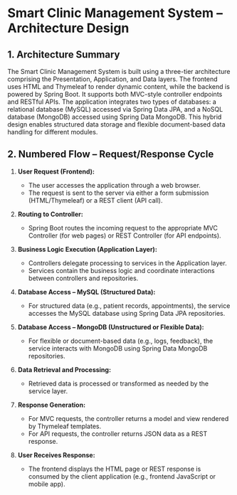 # Smart Clinic Management System – Architecture Design

## 1. Architecture Summary

The Smart Clinic Management System is built using a three-tier architecture comprising the Presentation, Application, and Data layers. The frontend uses HTML and Thymeleaf to render dynamic content, while the backend is powered by Spring Boot. It supports both MVC-style controller endpoints and RESTful APIs. The application integrates two types of databases: a relational database (MySQL) accessed via Spring Data JPA, and a NoSQL database (MongoDB) accessed using Spring Data MongoDB. This hybrid design enables structured data storage and flexible document-based data handling for different modules.

## 2. Numbered Flow – Request/Response Cycle

1. **User Request (Frontend):**
   - The user accesses the application through a web browser.
   - The request is sent to the server via either a form submission (HTML/Thymeleaf) or a REST client (API call).

2. **Routing to Controller:**
   - Spring Boot routes the incoming request to the appropriate MVC Controller (for web pages) or REST Controller (for API endpoints).

3. **Business Logic Execution (Application Layer):**
   - Controllers delegate processing to services in the Application layer.
   - Services contain the business logic and coordinate interactions between controllers and repositories.

4. **Database Access – MySQL (Structured Data):**
   - For structured data (e.g., patient records, appointments), the service accesses the MySQL database using Spring Data JPA repositories.

5. **Database Access – MongoDB (Unstructured or Flexible Data):**
   - For flexible or document-based data (e.g., logs, feedback), the service interacts with MongoDB using Spring Data MongoDB repositories.

6. **Data Retrieval and Processing:**
   - Retrieved data is processed or transformed as needed by the service layer.

7. **Response Generation:**
   - For MVC requests, the controller returns a model and view rendered by Thymeleaf templates.
   - For API requests, the controller returns JSON data as a REST response.

8. **User Receives Response:**
   - The frontend displays the HTML page or REST response is consumed by the client application (e.g., frontend JavaScript or mobile app).

